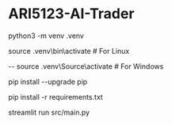 # ARI5123-AI-Trader

python3 -m venv .venv

source .venv\bin\activate # For Linux

-- source .venv\Source\activate # For Windows

pip install --upgrade pip

pip install -r requirements.txt

streamlit run src/main.py
